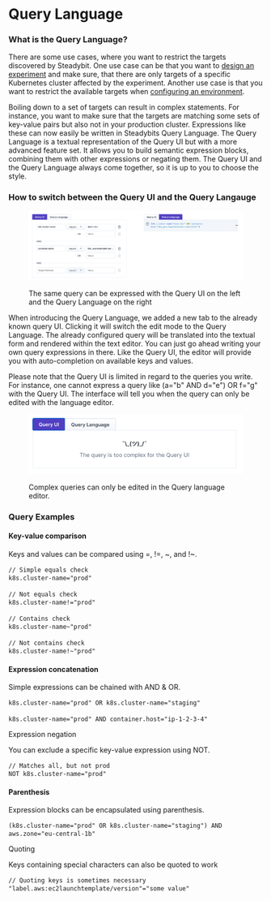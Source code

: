 # Query Language

### What is the Query Language?

There are some use cases, where you want to restrict the targets discovered by Steadybit. One use case can be that you want to [design an experiment](experiments/design.md#basic-elements) and make sure, that there are only targets of a specific Kubernetes cluster affected by the experiment. Another use case is that you want to restrict the available targets when [configuring an environment](../install-and-configure/manage-environments/#advanced-environments).

Boiling down to a set of targets can result in complex statements. For instance, you want to make sure that the targets are matching some sets of key-value pairs but also not in your production cluster. Expressions like these can now easily be written in Steadybits Query Language. The Query Language is a textual representation of the Query UI but with a more advanced feature set. It allows you to build semantic expression blocks, combining them with other expressions or negating them. The Query UI and the Query Language always come together, so it is up to you to choose the style.

### How to switch between the Query UI and the Query Langauge

<figure><img src="../.gitbook/assets/query-ui-and-language.png" alt=""><figcaption><p>The same query can be expressed with the Query UI on the left and the Query Language on the right</p></figcaption></figure>

When introducing the Query Language, we added a new tab to the already known query UI. Clicking it will switch the edit mode to the Query Language. The already configured query will be translated into the textual form and rendered within the text editor. You can just go ahead writing your own query expressions in there. Like the Query UI, the editor will provide you with auto-completion on available keys and values.&#x20;

Please note that the Query UI is limited in regard to the queries you write. For instance, one cannot express a query like (a="b" AND d="e") OR f="g" with the Query UI. The interface will tell you when the query can only be edited with the language editor.&#x20;

<figure><img src="../.gitbook/assets/query-too-complex.png" alt=""><figcaption><p>Complex queries can only be edited in the Query language editor.</p></figcaption></figure>

### Query Examples

#### Key-value comparison

Keys and values can be compared using =, !=, \~, and !\~.

```
// Simple equals check
k8s.cluster-name="prod"

// Not equals check
k8s.cluster-name!="prod"

// Contains check
k8s.cluster-name~"prod"

// Not contains check
k8s.cluster-name!~"prod"
```

#### Expression concatenation

Simple expressions can be chained with AND & OR.

```
k8s.cluster-name="prod" OR k8s.cluster-name="staging"

k8s.cluster-name="prod" AND container.host="ip-1-2-3-4"
```

Expression negation

You can exclude a specific key-value expression using NOT.

```
// Matches all, but not prod
NOT k8s.cluster-name="prod"
```

#### Parenthesis

Expression blocks can be encapsulated using parenthesis.

```
(k8s.cluster-name="prod" OR k8s.cluster-name="staging") AND aws.zone="eu-central-1b"
```

Quoting

Keys containing special characters can also be quoted to work

```
// Quoting keys is sometimes necessary
"label.aws:ec2launchtemplate/version"="some value"
```
